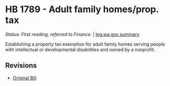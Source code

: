 # HB 1789 - Adult family homes/prop. tax
*Status: First reading, referred to Finance.* | [leg.wa.gov summary](https://app.leg.wa.gov/billsummary?BillNumber=1789&Year=2021)

Establishing a property tax exemption for adult family homes serving people with intellectual or developmental disabilities and owned by a nonprofit.

## Revisions
* [Original Bill](1/)